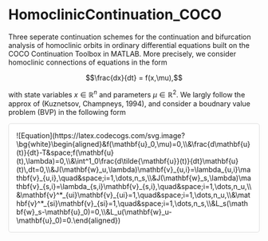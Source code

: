 # HomoclinicContinuation_COCO
Three seperate continuation schemes for the continuation and bifurcation analysis of homoclinic orbits in ordinary differential equations built on the COCO Continuation Toolbox in MATLAB. More precisely, we consider homoclinic connections of equations in the form

$$\frac{dx}{dt} = f(x,\mu),$$

with state variables $x \in \mathbb{R}^n$ and parameters $\mu \in \mathbb{R}^2$. We largly follow the approx of (Kuznetsov, Champneys, 1994), and consider a boudnary value problem (BVP) in the following form

<div style="background-color: white; padding: 15px; border: 1px solid #ddd; border-radius: 5px;">
  ![Equation](https://latex.codecogs.com/svg.image?\bg{white}\begin{aligned}&f(\mathbf{u}_0,\mu)=0,\\&\frac{d\mathbf{u}(t)}{dt}-T&space;f(\mathbf{u}(t),\lambda)=0,\\&\int^1_0\frac{d\tilde{\mathbf{u}}(t)}{dt}\mathbf{u}(t)\,dt=0,\\&J(\mathbf{w}_u,\lambda)\mathbf{v}_{u,i}=\lambda_{u,i}\mathbf{v}_{u,i},\quad&space;i=1,\dots,n_s,\\&J(\mathbf{w}_s,\lambda)\mathbf{v}_{s,i}=\lambda_{s,i}\mathbf{v}_{s,i},\quad&space;i=1,\dots,n_u,\\&\mathbf{v}^*_{ui}\mathbf{v}_{ui}=1,\quad&space;i=1,\dots,n_u,\\&\mathbf{v}^*_{si}\mathbf{v}_{si}=1,\quad&space;i=1,\dots,n_s,\\&L_s(\mathbf{w}_s-\mathbf{u}_0)=0,\\&L_u(\mathbf{w}_u-\mathbf{u}_0)=0.\end{aligned})
</div>

